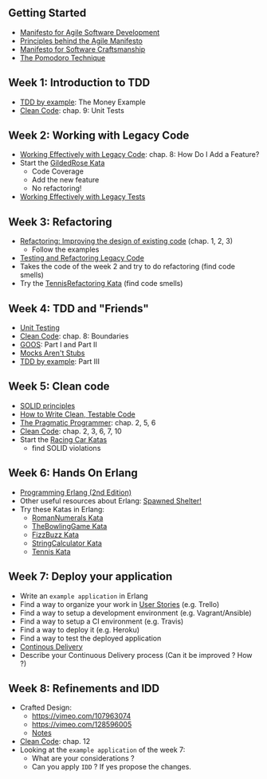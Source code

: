 ## Getting Started

- [Manifesto for Agile Software Development](http://www.agilemanifesto.org/)
- [Principles behind the Agile Manifesto](http://www.agilemanifesto.org/principles.html)
- [Manifesto for Software Craftsmanship](http://manifesto.softwarecraftsmanship.org/)
- [The Pomodoro Technique](http://pomodorotechnique.com/)

## Week 1: Introduction to TDD

- [TDD by example](http://www.amazon.com/Test-Driven-Development-By-Example/dp/0321146530): The Money Example
- [Clean Code](http://www.amazon.com/Clean-Code-Handbook-Software-Craftsmanship/dp/0132350882): chap. 9: Unit Tests

## Week 2: Working with Legacy Code

- [Working Effectively with Legacy Code](http://www.amazon.com/Working-Effectively-Legacy-Michael-Feathers/dp/0131177052): chap. 8: How Do I Add a Feature?
- Start the [GildedRose Kata](https://github.com/joebew42/GildedRose)
  - Code Coverage
  - Add the new feature
  - No refactoring!
- [Working Effectively with Legacy Tests](http://natpryce.com/articles/000813.html)

## Week 3: Refactoring

- [Refactoring: Improving the design of existing code](http://www.amazon.com/Refactoring-Improving-Design-Existing-Code/dp/0201485672) (chap. 1, 2, 3)
  - Follow the examples
- [Testing and Refactoring Legacy Code](https://www.youtube.com/watch?v=_NnElPO5BU0)
- Takes the code of the week 2 and try to do refactoring (find code smells)
- Try the [TennisRefactoring Kata](https://github.com/emilybache/Tennis-Refactoring-Kata) (find code smells)

## Week 4: TDD and "Friends"

- [Unit Testing](https://www.youtube.com/watch?v=wEhu57pih5w)
- [Clean Code](http://www.amazon.com/Clean-Code-Handbook-Software-Craftsmanship/dp/0132350882): chap. 8: Boundaries
- [GOOS](http://www.growing-object-oriented-software.com/): Part I and Part II
- [Mocks Aren't Stubs](http://martinfowler.com/articles/mocksArentStubs.html)
- [TDD by example](http://www.amazon.com/Test-Driven-Development-By-Example/dp/0321146530): Part III

## Week 5: Clean code

- [SOLID principles](http://butunclebob.com/ArticleS.UncleBob.PrinciplesOfOod)
- [How to Write Clean, Testable Code](https://www.youtube.com/watch?v=XcT4yYu_TTs)
- [The Pragmatic Programmer](https://pragprog.com/book/tpp/the-pragmatic-programmer): chap. 2, 5, 6
- [Clean Code](http://www.amazon.com/Clean-Code-Handbook-Software-Craftsmanship/dp/0132350882): chap. 2, 3, 6, 7, 10
- Start the [Racing Car Katas](https://github.com/emilybache/Racing-Car-Katas)
  - find SOLID violations

## Week 6: Hands On Erlang

- [Programming Erlang (2nd Edition)](https://pragprog.com/book/jaerlang2/programming-erlang)
- Other useful resources about Erlang: [Spawned Shelter!](http://spawnedshelter.com/)
- Try these Katas in Erlang:
  - [RomanNumerals Kata](http://codingdojo.org/cgi-bin/index.pl?KataRomanNumerals)
  - [TheBowlingGame Kata](http://butunclebob.com/ArticleS.UncleBob.TheBowlingGameKata)
  - [FizzBuzz Kata](http://codingdojo.org/cgi-bin/index.pl?KataFizzBuzz)
  - [StringCalculator Kata](http://osherove.com/tdd-kata-1/)
  - [Tennis Kata](http://codingdojo.org/cgi-bin/index.pl?KataTennis)

## Week 7: Deploy your application

- Write an `example application` in Erlang
- Find a way to organize your work in [User Stories](http://www.agilemodeling.com/artifacts/userStory.htm) (e.g. Trello)
- Find a way to setup a development environment (e.g. Vagrant/Ansible)
- Find a way to setup a CI environment (e.g. Travis)
- Find a way to deploy it (e.g. Heroku)
- Find a way to test the deployed application
- [Continous Delivery](http://martinfowler.com/bliki/ContinuousDelivery.html)
- Describe your Continuous Delivery process (Can it be improved ? How ?)

## Week 8: Refinements and IDD

- Crafted Design:
  - https://vimeo.com/107963074
  - https://vimeo.com/128596005
  - [Notes](http://joebew42.github.io/notes/20150712SandroMancuso_CraftedDesign.txt)
- [Clean Code](http://www.amazon.com/Clean-Code-Handbook-Software-Craftsmanship/dp/0132350882): chap. 12
- Looking at the `example application` of the week 7:
  - What are your considerations ?
  - Can you apply `IDD` ? If yes propose the changes.
